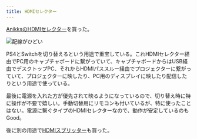 ```yaml
---
title: HDMIセレクター
---
```


[AnikksのHDMIセレクター](https://www.amazon.co.jp/dp/B07WTZFLH4)を買った。

![](https://i.imgur.com/OPVuCYWh.jpg "配線がひどい")

PS4とSwitchを切り替えるという用途で重宝している。これHDMIセレクター経由でPC用のキャプチャボードに繋がっていて、キャプチャボードからはUSB経由でデスクトップPC、それからHDMIパススルー経由でプロジェクターに繋がっていて、プロジェクターに映したり、PC用のディスプレイに映したり配信したりという用途で使っている。

最後に電源を入れた方が優先されて映るようになっているので、切り替え時に特に操作が不要で嬉しい。手動切替用にリモコンも付いているが、特に使ったことはない。電源に繋ぐタイプのHDMIセレクターなので、動作が安定しているのもGood。

後に別の用途で[HDMIスプリッター](/articles/2020-11-28-hdmi-splitter)も買った。
